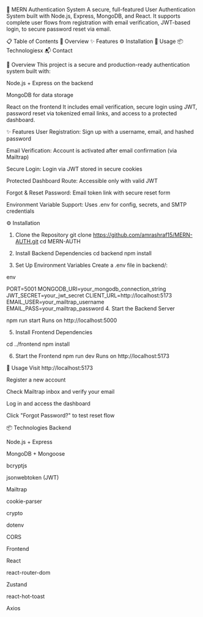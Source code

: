 
🔐 MERN Authentication System
A secure, full-featured User Authentication System built with Node.js, Express, MongoDB, and React. It supports complete user flows from registration with email verification, JWT-based login, to secure password reset via email.


📋 Table of Contents
📖 Overview
✨ Features
⚙️ Installation
🚀 Usage
📦 Technologiesx
📬 Contact

📖 Overview
This project is a secure and production-ready authentication system built with:

Node.js + Express on the backend

MongoDB for data storage

React on the frontend
It includes email verification, secure login using JWT, password reset via tokenized email links, and access to a protected dashboard.


✨ Features
User Registration: Sign up with a username, email, and hashed password

Email Verification: Account is activated after email confirmation (via Mailtrap)

Secure Login: Login via JWT stored in secure cookies

Protected Dashboard Route: Accessible only with valid JWT

Forgot & Reset Password: Email token link with secure reset form

Environment Variable Support: Uses .env for config, secrets, and SMTP credentials

⚙️ Installation
1. Clone the Repository
git clone https://github.com/amrashraf15/MERN-AUTH.git
cd MERN-AUTH

2. Install Backend Dependencies
cd backend
npm install
3. Set Up Environment Variables
Create a .env file in backend/:

env


PORT=5001
MONGODB_URI=your_mongodb_connection_string
JWT_SECRET=your_jwt_secret
CLIENT_URL=http://localhost:5173
EMAIL_USER=your_mailtrap_username
EMAIL_PASS=your_mailtrap_password
4. Start the Backend Server




npm run start
Runs on http://localhost:5000

5. Install Frontend Dependencies

cd ../frontend
npm install

6. Start the Frontend
npm run dev
Runs on http://localhost:5173

🚀 Usage
Visit http://localhost:5173

Register a new account

Check Mailtrap inbox and verify your email

Log in and access the dashboard

Click "Forgot Password?" to test reset flow

📦 Technologies
Backend

Node.js + Express

MongoDB + Mongoose

bcryptjs

jsonwebtoken (JWT)

Mailtrap

cookie-parser

crypto

dotenv

CORS

Frontend

React

react-router-dom

Zustand

react-hot-toast

Axios


